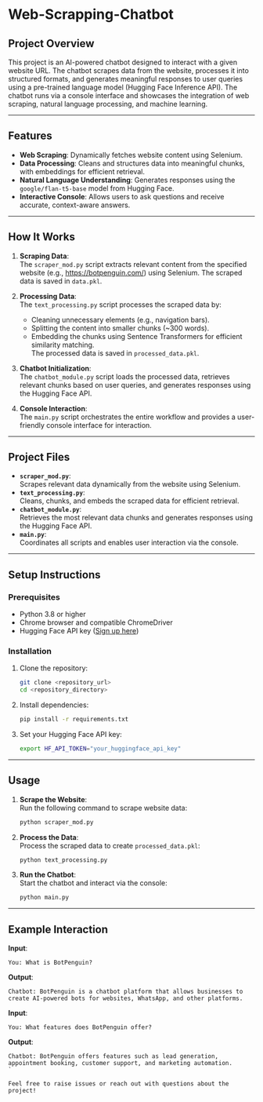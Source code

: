 # Web-Scrapping-Chatbot


## **Project Overview**
This project is an AI-powered chatbot designed to interact with a given website URL. The chatbot scrapes data from the website, processes it into structured formats, and generates meaningful responses to user queries using a pre-trained language model (Hugging Face Inference API). The chatbot runs via a console interface and showcases the integration of web scraping, natural language processing, and machine learning.

---

## **Features**
- **Web Scraping**: Dynamically fetches website content using Selenium.
- **Data Processing**: Cleans and structures data into meaningful chunks, with embeddings for efficient retrieval.
- **Natural Language Understanding**: Generates responses using the `google/flan-t5-base` model from Hugging Face.
- **Interactive Console**: Allows users to ask questions and receive accurate, context-aware answers.

---

## **How It Works**
1. **Scraping Data**:  
   The `scraper_mod.py` script extracts relevant content from the specified website (e.g., https://botpenguin.com/) using Selenium. The scraped data is saved in `data.pkl`.

2. **Processing Data**:  
   The `text_processing.py` script processes the scraped data by:
   - Cleaning unnecessary elements (e.g., navigation bars).
   - Splitting the content into smaller chunks (~300 words).
   - Embedding the chunks using Sentence Transformers for efficient similarity matching.  
   The processed data is saved in `processed_data.pkl`.

3. **Chatbot Initialization**:  
   The `chatbot_module.py` script loads the processed data, retrieves relevant chunks based on user queries, and generates responses using the Hugging Face API.

4. **Console Interaction**:  
   The `main.py` script orchestrates the entire workflow and provides a user-friendly console interface for interaction.

---

## **Project Files**
- **`scraper_mod.py`**:  
   Scrapes relevant data dynamically from the website using Selenium.
- **`text_processing.py`**:  
   Cleans, chunks, and embeds the scraped data for efficient retrieval.
- **`chatbot_module.py`**:  
   Retrieves the most relevant data chunks and generates responses using the Hugging Face API.
- **`main.py`**:  
   Coordinates all scripts and enables user interaction via the console.

---

## **Setup Instructions**

### **Prerequisites**
- Python 3.8 or higher
- Chrome browser and compatible ChromeDriver
- Hugging Face API key ([Sign up here](https://huggingface.co/join))

### **Installation**
1. Clone the repository:
   ```bash
   git clone <repository_url>
   cd <repository_directory>
   ```

2. Install dependencies:
   ```bash
   pip install -r requirements.txt
   ```

3. Set your Hugging Face API key:
   ```bash
   export HF_API_TOKEN="your_huggingface_api_key"
   ```

---

## **Usage**

1. **Scrape the Website**:  
   Run the following command to scrape website data:
   ```bash
   python scraper_mod.py
   ```

2. **Process the Data**:  
   Process the scraped data to create `processed_data.pkl`:
   ```bash
   python text_processing.py
   ```

3. **Run the Chatbot**:  
   Start the chatbot and interact via the console:
   ```bash
   python main.py
   ```

---

## **Example Interaction**

**Input**:  
```plaintext
You: What is BotPenguin?
```

**Output**:  
```plaintext
Chatbot: BotPenguin is a chatbot platform that allows businesses to create AI-powered bots for websites, WhatsApp, and other platforms.
```

**Input**:  
```plaintext
You: What features does BotPenguin offer?
```

**Output**:  
```plaintext
Chatbot: BotPenguin offers features such as lead generation, appointment booking, customer support, and marketing automation.
`

Feel free to raise issues or reach out with questions about the project!  
